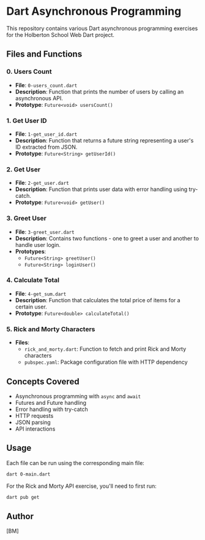 # Dart Asynchronous Programming

This repository contains various Dart asynchronous programming exercises for the Holberton School Web Dart project.

## Files and Functions

### 0. Users Count
- **File**: `0-users_count.dart`
- **Description**: Function that prints the number of users by calling an asynchronous API.
- **Prototype**: `Future<void> usersCount()`

### 1. Get User ID
- **File**: `1-get_user_id.dart`
- **Description**: Function that returns a future string representing a user's ID extracted from JSON.
- **Prototype**: `Future<String> getUserId()`

### 2. Get User
- **File**: `2-get_user.dart`
- **Description**: Function that prints user data with error handling using try-catch.
- **Prototype**: `Future<void> getUser()`

### 3. Greet User
- **File**: `3-greet_user.dart`
- **Description**: Contains two functions - one to greet a user and another to handle user login.
- **Prototypes**:
  - `Future<String> greetUser()`
  - `Future<String> loginUser()`

### 4. Calculate Total
- **File**: `4-get_sum.dart`
- **Description**: Function that calculates the total price of items for a certain user.
- **Prototype**: `Future<double> calculateTotal()`

### 5. Rick and Morty Characters
- **Files**: 
  - `rick_and_morty.dart`: Function to fetch and print Rick and Morty characters
  - `pubspec.yaml`: Package configuration file with HTTP dependency

## Concepts Covered
- Asynchronous programming with `async` and `await`
- Futures and Future handling
- Error handling with try-catch
- HTTP requests
- JSON parsing
- API interactions

## Usage

Each file can be run using the corresponding main file:

```bash
dart 0-main.dart
```

For the Rick and Morty API exercise, you'll need to first run:

```bash
dart pub get
```

## Author
[BM]